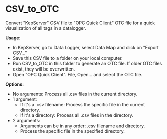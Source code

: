 # CSV_to_OTC
Convert "KepServer" CSV file to "OPC Quick Client" OTC file for a quick visualization of all tags in a datalogger.

**Usage:**
- In KepServer, go to Data Logger, select Data Map and click on "Export CSV..."
- Save this CSV file to a folder on your local computer.
- Run CSV_to_OTC in this folder to generate an OTC file. If older OTC files exist, they will be overwritten.
- Open "OPC Quick Client". File, Open... and select the OTC file.

**Options:**
- No arguments: Process all .csv files in the current directory.
- 1 argument:
    * If it's a .csv filename: Process the specific file in the current directory.
    * If it's a directory: Process all .csv files in the directory.
- 2 arguments:
    * Arguments can be in any order: .csv filename and directory.
    * Process the specific file in the specified directory.
